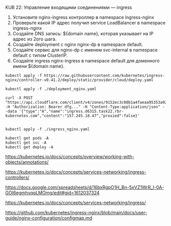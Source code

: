 KUB 22: Управление входящими соединениями — ingress

1. Установите nginx-ingress контроллер в namespace ingress-nginx
2. Проверьте какой IP адрес получил service LoadBalancer в namespace ingress-nginx
3. Создайте DNS запись: ${domain name}, которая указывает на IP адрес из 2ого шага.
4. Создайте deployment с nginx nginx-dp в namespace default.
5. Создайте сервис для nginx-dp с именем svc-internal в namespace default с типом ClusterIP.
6. Создайте ingress nginx-ingress в namespace default для доменного имени ${domain name}.

```
kubectl apply -f https://raw.githubusercontent.com/kubernetes/ingress-nginx/controller-v0.41.2/deploy/static/provider/cloud/deploy.yaml

kubectl apply -f ./deployment_nginx.yaml

curl -X POST "https://api.cloudflare.com/client/v4/zones/9152ec3c08b1a4faeaa95353a929fcc5/dns_records" -H "Authorization: Bearer dfg..." -H "Content-Type:application/json" --data '{"type":"A","name":"ingress.d6315.task22.rbr-kubernetes.com","content":"157.245.18.47","proxied":false}'


kubectl apply -f ./ingress_nginx.yaml

kubectl get pods -A
kubectl get svc -A
kubectl get deploy -A

```

https://kubernetes.io/docs/concepts/overview/working-with-objects/annotations/

https://kubernetes.io/docs/concepts/services-networking/ingress-controllers/

https://docs.google.com/spreadsheets/d/16bxRgpO1H_Bn-5xVZ1WrR_I-0A-GOI6egmhvqqLMOmg/edit#gid=1612037324

https://kubernetes.io/docs/concepts/services-networking/ingress/

https://github.com/kubernetes/ingress-nginx/blob/main/docs/user-guide/nginx-configuration/configmap.md

